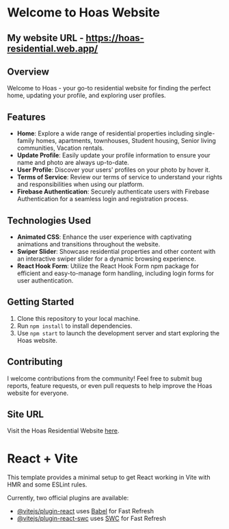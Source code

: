 # Welcome to Hoas Website


## My website URL - https://hoas-residential.web.app/

## Overview
Welcome to Hoas - your go-to residential website for finding the perfect home, updating your profile, and exploring user profiles.

## Features
- **Home**: Explore a wide range of residential properties including single-family homes, apartments, townhouses, Student housing, Senior living communities, Vacation rentals.
- **Update Profile**: Easily update your profile information to ensure your name and photo are always up-to-date.
- **User Profile**: Discover your users' profiles on your photo by hover it.
- **Terms of Service**: Review our terms of service to understand your rights and responsibilities when using our platform.
- **Firebase Authentication**: Securely authenticate users with Firebase Authentication for a seamless login and registration process.

## Technologies Used
- **Animated CSS**: Enhance the user experience with captivating animations and transitions throughout the website.
- **Swiper Slider**: Showcase residential properties and other content with an interactive swiper slider for a dynamic browsing experience.
- **React Hook Form**: Utilize the React Hook Form npm package for efficient and easy-to-manage form handling, including login forms for user authentication.

## Getting Started
1. Clone this repository to your local machine.
2. Run `npm install` to install dependencies.
3. Use `npm start` to launch the development server and start exploring the Hoas website.

## Contributing
I welcome contributions from the community! Feel free to submit bug reports, feature requests, or even pull requests to help improve the Hoas website for everyone.

## Site URL
Visit the Hoas Residential Website [here](https://hoas-residential.web.app/).











# React + Vite

This template provides a minimal setup to get React working in Vite with HMR and some ESLint rules.

Currently, two official plugins are available:

- [@vitejs/plugin-react](https://github.com/vitejs/vite-plugin-react/blob/main/packages/plugin-react/README.md) uses [Babel](https://babeljs.io/) for Fast Refresh
- [@vitejs/plugin-react-swc](https://github.com/vitejs/vite-plugin-react-swc) uses [SWC](https://swc.rs/) for Fast Refresh
